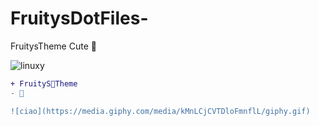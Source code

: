 # FruitysDotFiles-
FruitysTheme Cute 🐰


![linuxy](https://media.giphy.com/media/82nxC1u2BC8VU1wiZq/giphy.gif)


````diff
+ FruityS🥐Theme
- 🐰

![ciao](https://media.giphy.com/media/kMnLCjCVTDloFmnflL/giphy.gif)


